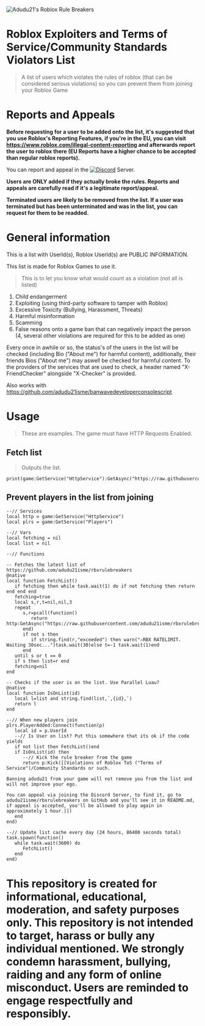 ![Adudu21's Roblox Rule Breakers](https://github.com/user-attachments/assets/0bf4c22b-7b7e-4118-b787-4ae0502a4e1f)

# Roblox Exploiters and Terms of Service/Community Standards Violators List 
> A list of users which violates the rules of roblox (that can be considered serious violations) so you can prevent them from joining your Roblox Game

# Reports and Appeals
**Before requesting for a user to be added onto the list, it's suggested that you use Roblox's Reporting Features, if you're in the EU, you can visit https://www.roblox.com/illegal-content-reporting and afterwards report the user to roblox there (EU Reports have a higher chance to be accepted than regular roblox reports).**

You can report and appeal in the [![Discord](https://img.shields.io/badge/Discord-black.svg?logo=Discord&logoColor=white)](https://discord.gg/U7JstgHdyg) Server.

**Users are ONLY added if they actually broke the rules. Reports and appeals are carefully read if it's a legitimate report/appeal.**

**Terminated users are likely to be removed from the list. If a user was terminated but has been unterminated and was in the list, you can request for them to be readded.**

# General information
This is a list with UserId(s), Roblox UserId(s) are PUBLIC INFORMATION.

This list is made for Roblox Games to use it.

> This is to let you know what would count as a violation (not all is listed)

1. Child endangerment
2. Exploiting (using third-party software to tamper with Roblox)
3. Excessive Toxicity (Bullying, Harassment, Threats)
4. Harmful misinformation
5. Scamming
8. False reasons onto a game ban that can negatively impact the person (4, several other violations are required for this to be added as one)

Every once in awhile or so, the status's of the users in the list will be checked (including Bio ("About me") for harmful content), additionally, their friends Bios ("About me") may aswell be checked for harmful content. To the providers of the services that are used to check, a header named "X-FriendChecker" alongside "X-Checker" is provided.

Also works with https://github.com/adudu21isme/banwavedeveloperconsolescript

# Usage
> These are examples. The game must have HTTP Requests Enabled.
## Fetch list
> Outputs the list.
```luau
print(game:GetService("HttpService"):GetAsync("https://raw.githubusercontent.com/adudu21isme/rbxrulebreakers/refs/heads/main/users"))
```
## Prevent players in the list from joining

```luau
--// Services
local http = game:GetService("HttpService")
local plrs = game:GetService("Players")

--// Vars
local fetching = nil
local list = nil

--// Functions

-- Fetches the latest list of https://github.com/adudu21isme/rbxrulebreakers
@native
local function FetchList()
   if fetching then while task.wait(1) do if not fetching then return end end end
   fetching=true
   local s,r,t=nil,nil,3
   repeat
      s,r=pcall(function()
         return http:GetAsync("https://raw.githubusercontent.com/adudu21isme/rbxrulebreakers/refs/heads/main/users",true)
      end)
      if not s then
         if string.find(r,"exceeded") then warn("⚠️RBX RATELIMIT. Waiting 30sec...")task.wait(30)else t=-1 task.wait(1)end
      end
   until s or t == 0
   if s then list=r end
   fetching=nil
end

-- Checks if the user is on the list. Use Parallel Luau?
@native
local function IsOnList(id)
   local l=list and string.find(list,`,{id},`)
   return l
end

--// When new players join
plrs.PlayerAdded:Connect(function(p)
   local id = p.UserId
   --// Is User on list? Put this somewhere that its ok if the code yields
   if not list then FetchList()end
   if IsOnList(id) then
      --// Kick the rule breaker from the game
      return p:Kick([[Violations of Roblox ToS ("Terms of Service")/Community Standards or such.

Banning adudu21 from your game will not remove you from the list and will not improve your ego.

You can appeal via joining the Discord Server, to find it, go to adudu21isme/rbxrulebreakers on GitHub and you'll see it in README.md, if appeal is accepted, you'll be allowed to play again in approximately 1 hour.]])
   end
end)

--// Update list cache every day (24 hours, 86400 seconds total)
task.spawn(function()
   while task.wait(3600) do
      FetchList()
   end
end)
```

# This repository is created for informational, educational, moderation, and safety purposes only. This repository is not intended to target, harass or bully any individual mentioned. We strongly condemn harassment, bullying, raiding and any form of online misconduct. Users are reminded to engage respectfully and responsibly.

